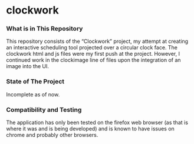 # clockwork<br>
<h3>What is in This Repository</h3>
    <p>This repository consists of the “Clockwork” project, my attempt at creating an interactive scheduling tool projected over
        a circular clock face. The clockwork html and js files were my first push at the project. However, I continued work in the
        clockimage line of files upon the integration of an image into the UI.</p>
    <h3>State of The Project</h3>
    <p>Incomplete as of now.</p>
    <h3>Compatibility and Testing</h3>
    <p>The application has only been tested on the firefox web browser (as that is where it was and is being developed) and is known to have issues on chrome and probably other browsers.</p>
